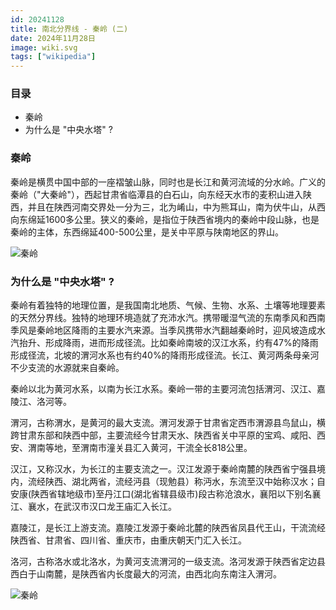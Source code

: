 ```yaml
---
id: 20241128
title: 南北分界线 - 秦岭 (二)
date: 2024年11月28日
image: wiki.svg
tags: ["wikipedia"]
---
```



### 目录

 - 秦岭
 - 为什么是 "中央水塔" ? 


### 秦岭

秦岭是横贯中国中部的一座褶皱山脉，同时也是长江和黄河流域的分水岭。广义的秦岭（"大秦岭"），西起甘肃省临潭县的白石山，向东经天水市的麦积山进入陕西，并且在陕西河南交界处一分为三，北为崤山，中为熊耳山，南为伏牛山，从西向东绵延1600多公里。狭义的秦岭，是指位于陕西省境内的秦岭中段山脉，也是秦岭的主体，东西绵延400-500公里，是关中平原与陕南地区的界山。

![秦岭](https://loongzxl.com/blogs/20241128秦岭1.png)


### 为什么是 "中央水塔" ? 

秦岭有着独特的地理位置，是我国南北地质、气候、生物、水系、土壤等地理要素的天然分界线。独特的地理环境造就了充沛水汽。携带暖湿气流的东南季风和西南季风是秦岭地区降雨的主要水汽来源。当季风携带水汽翻越秦岭时，迎风坡造成水汽抬升、形成降雨，进而形成径流。比如秦岭南坡的汉江水系，约有47%的降雨形成径流，北坡的渭河水系也有约40%的降雨形成径流。长江、黄河两条母亲河不少支流的水源就来自秦岭。

秦岭以北为黄河水系，以南为长江水系。秦岭一带的主要河流包括渭河、汉江、嘉陵江、洛河等。

渭河，古称渭水，是黄河的最大支流。渭河发源于甘肃省定西市渭源县鸟鼠山，横跨甘肃东部和陕西中部，主要流经今甘肃天水、陕西省关中平原的宝鸡、咸阳、西安、渭南等地，至渭南市潼关县汇入黄河，干流全长818公里。

汉江，又称汉水，为长江的主要支流之一。汉江发源于秦岭南麓的陕西省宁强县境内，流经陕西、湖北两省，流经沔县（现勉县）称沔水，东流至汉中始称汉水；自安康(陕西省辖地级市)至丹江口(湖北省辖县级市)段古称沧浪水，襄阳以下别名襄江、襄水，在武汉市汉口龙王庙汇入长江。

嘉陵江，是长江上游支流。嘉陵江发源于秦岭北麓的陕西省凤县代王山，干流流经陕西省、甘肃省、四川省、重庆市，由重庆朝天门汇入长江。

洛河，古称洛水或北洛水，为黄河支流渭河的一级支流。洛河发源于陕西省定边县西白于山南麓，是陕西省内长度最大的河流，由西北向东南注入渭河。

![秦岭](https://loongzxl.com/blogs/20241128秦岭2.png)